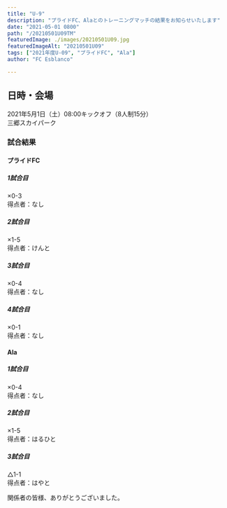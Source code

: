 ```yaml
---
title: "U-9"
description: "プライドFC、Alaとのトレーニングマッチの結果をお知らせいたします"
date: "2021-05-01 0800"
path: "/20210501U09TM"
featuredImage: ./images/20210501U09.jpg
featuredImageAlt: "20210501U09"
tags: ["2021年度U-09", "プライドFC", "Ala"]
author: "FC Esblanco"

---
```



## 日時・会場

2021年5月1日（土）08:00キックオフ（8人制15分）  
三郷スカイパーク

### 試合結果

#### プライドFC

#####  1試合目  
×0-3  
得点者：なし

##### 2試合目  
×1-5  
得点者：けんと

##### 3試合目  
×0-4  
得点者：なし

##### 4試合目  
×0-1  
得点者：なし

#### Ala

##### 1試合目
×0-4  
得点者：なし

##### 2試合目  
×1-5    
得点者：はるひと

##### 3試合目  
△1-1    
得点者：はやと


関係者の皆様、ありがとうございました。

